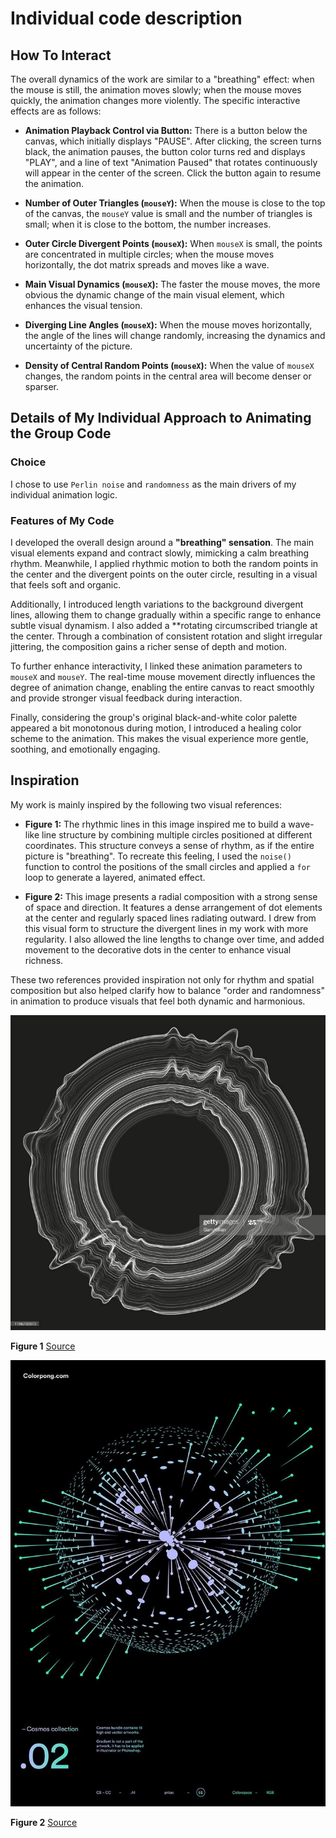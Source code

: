 # Individual code description

## How To Interact

The overall dynamics of the work are similar to a "breathing" effect: when the mouse is still, the animation moves slowly; when the mouse moves quickly, the animation changes more violently. The specific interactive effects are as follows:

- **Animation Playback Control via Button:** There is a button below the canvas, which initially displays "PAUSE". After clicking, the screen turns black, the animation pauses, the button color turns red and displays "PLAY", and a line of text "Animation Paused" that rotates continuously will appear in the center of the screen. Click the button again to resume the animation.

- **Number of Outer Triangles (`mouseY`):** When the mouse is close to the top of the canvas, the `mouseY` value is small and the number of triangles is small; when it is close to the bottom, the number increases.

- **Outer Circle Divergent Points (`mouseX`):** When `mouseX` is small, the points are concentrated in multiple circles; when the mouse moves horizontally, the dot matrix spreads and moves like a wave.

- **Main Visual Dynamics (`mouseX`):** The faster the mouse moves, the more obvious the dynamic change of the main visual element, which enhances the visual tension.

- **Diverging Line Angles (`mouseX`):** When the mouse moves horizontally, the angle of the lines will change randomly, increasing the dynamics and uncertainty of the picture.

- **Density of Central Random Points (`mouseX`):** When the value of `mouseX` changes, the random points in the central area will become denser or sparser.

## Details of My Individual Approach to Animating the Group Code

### Choice

I chose to use `Perlin noise` and `randomness` as the main drivers of my individual animation logic.

### Features of My Code

I developed the overall design around a **"breathing" sensation**. The main visual elements expand and contract slowly, mimicking a calm breathing rhythm. Meanwhile, I applied rhythmic motion to both the random points in the center and the divergent points on the outer circle, resulting in a visual that feels soft and organic.

Additionally, I introduced length variations to the background divergent lines, allowing them to change gradually within a specific range to enhance subtle visual dynamism. I also added a **rotating circumscribed triangle at the center. Through a combination of consistent rotation and slight irregular jittering, the composition gains a richer sense of depth and motion.

To further enhance interactivity, I linked these animation parameters to `mouseX` and `mouseY`. The real-time mouse movement directly influences the degree of animation change, enabling the entire canvas to react smoothly and provide stronger visual feedback during interaction.

Finally, considering the group's original black-and-white color palette appeared a bit monotonous during motion, I introduced a healing color scheme to the animation. This makes the visual experience more gentle, soothing, and emotionally engaging.

## Inspiration

My work is mainly inspired by the following two visual references:

- **Figure 1:** The rhythmic lines in this image inspired me to build a wave-like line structure by combining multiple circles positioned at different coordinates. This structure conveys a sense of rhythm, as if the entire picture is "breathing". To recreate this feeling, I used the `noise()` function to control the positions of the small circles and applied a `for` loop to generate a layered, animated effect.

- **Figure 2:** This image presents a radial composition with a strong sense of space and direction. It features a dense arrangement of dot elements at the center and regularly spaced lines radiating outward. I drew from this visual form to structure the divergent lines in my work with more regularity. I also allowed the line lengths to change over time, and added movement to the decorative dots in the center to enhance visual richness.

These two references provided inspiration not only for rhythm and spatial composition but also helped clarify how to balance "order and randomness" in animation to produce visuals that feel both dynamic and harmonious.

![Figure 1](ReadmeImages/Figure1.jpg)

**Figure 1**
 [Source](https://www.pinterest.com/pin/1001839879614861818/)

![Figure 2](ReadmeImages/Figure2.jpg)

**Figure 2**
 [Source](https://www.pinterest.com/pin/1001839879614863309/)


